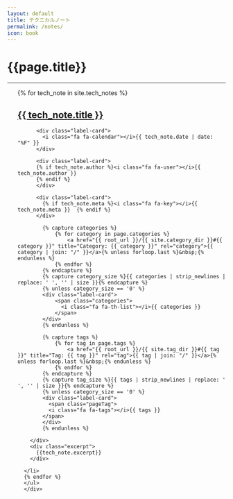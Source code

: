 ```yaml
---
layout: default
title: テクニカルノート
permalink: /notes/
icon: book
---
```


<div class="page clearfix">
      <div class="wide">
      <h1>{{page.title}}</h1>
      <hr>
      <ul style="list-style: none;">
      {% for tech_note in site.tech_notes %}
      <h2><a class="post-link" href="{{ tech_note.url | prepend: site.baseurl }}">{{ tech_note.title }}</a></h2>      
      <li>
        <div class="label">
              
          <div class="label-card">
            <i class="fa fa-calendar"></i>{{ tech_note.date | date: "%F" }}
          </div>
              
          <div class="label-card">
          {% if tech_note.author %}<i class="fa fa-user"></i>{{ tech_note.author }}
          {% endif %}
          </div>
          
          <div class="label-card">
            {% if tech_note.meta %}<i class="fa fa-key"></i>{{ tech_note.meta }}  {% endif %}
          </div>
        
            {% capture categories %}
                {% for category in page.categories %}
                    <a href="{{ root_url }}/{{ site.category_dir }}#{{ category }}" title="Category: {{ category }}" rel="category">{{ category | join: "/" }}</a>{% unless forloop.last %}&nbsp;{% endunless %}
                {% endfor %}
            {% endcapture %}
            {% capture category_size %}{{ categories | strip_newlines | replace: ' ', '' | size }}{% endcapture %}
            {% unless category_size == '0' %}
            <div class="label-card">
                <span class="categories">
                  <i class="fa fa-th-list"></i>{{ categories }}
                </span>   
            </div>            
            {% endunless %}
            
            {% capture tags %}
                {% for tag in page.tags %}
                    <a href="{{ root_url }}/{{ site.tag_dir }}#{{ tag }}" title="Tag: {{ tag }}" rel="tag">{{ tag | join: "/" }}</a>{% unless forloop.last %}&nbsp;{% endunless %}
                {% endfor %}
            {% endcapture %}   
            {% capture tag_size %}{{ tags | strip_newlines | replace: ' ', '' | size }}{% endcapture %}
            {% unless category_size == '0' %}
            <div class="label-card">
              <span class="pageTag">
              <i class="fa fa-tags"></i>{{ tags }}
            </span>
            </div>            
            {% endunless %}        
        
        </div> 
        <div class="excerpt">
          {{tech_note.excerpt}}
        </div>
        
      </li>
      {% endfor %}
      </ul>
      </div>
</div>

